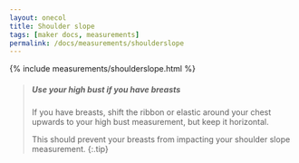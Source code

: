 ```yaml
---
layout: onecol
title: Shoulder slope
tags: [maker docs, measurements]
permalink: /docs/measurements/shoulderslope
---
```

{% include measurements/shoulderslope.html %}

> ##### Use your high bust if you have breasts
>
> If you have breasts, shift the ribbon or elastic around your chest
> upwards to your high bust measurement, but keep it horizontal.
>
> This should prevent your breasts from impacting your shoulder slope measurement.
{:.tip}

